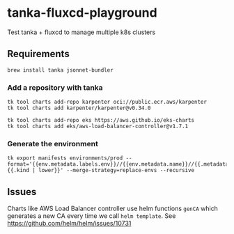# tanka-fluxcd-playground
Test tanka + fluxcd to manage multiple k8s clusters

## Requirements

```shell
brew install tanka jsonnet-bundler
```

### Add a repository with tanka
```shell
tk tool charts add-repo karpenter oci://public.ecr.aws/karpenter
tk tool charts add karpenter/karpenter@v0.34.0

tk tool charts add-repo eks https://aws.github.io/eks-charts
tk tool charts add eks/aws-load-balancer-controller@v1.7.1
```

### Generate the environment

```shell
tk export manifests environments/prod --format='{{env.metadata.labels.env}}//{{env.metadata.name}}//{{.metadata.name}}-{{.kind | lower}}' --merge-strategy=replace-envs --recursive
```

## Issues

Charts like AWS Load Balancer controller use helm functions `genCA` which generates a new CA every time we call `helm template`. See https://github.com/helm/helm/issues/10731
